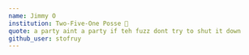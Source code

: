 ```yaml
---
name: Jimmy O
institution: Two-Five-One Posse 🚩 
quote: a party aint a party if teh fuzz dont try to shut it down 
github_user: stofruy
---
```


